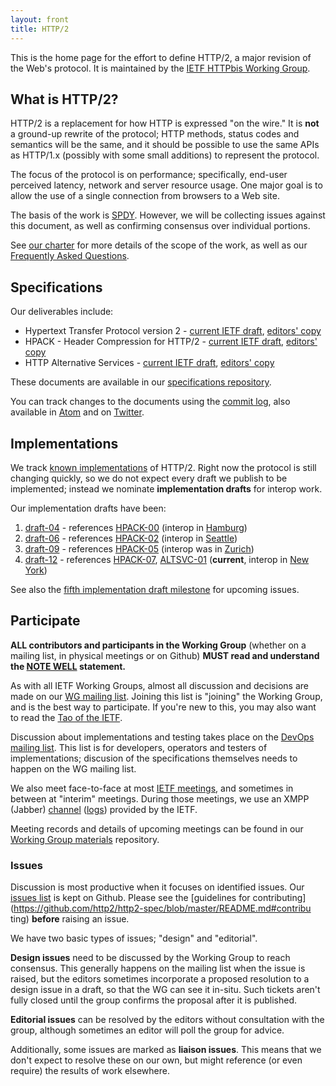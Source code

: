 ```yaml
---
layout: front
title: HTTP/2
---
```


This is the home page for the effort to define HTTP/2, a major revision of
the Web's protocol. It is maintained by the [IETF HTTPbis Working
Group](http://trac.tools.ietf.org/wg/httpbis/trac/wiki).

## What is HTTP/2?

HTTP/2 is a replacement for how HTTP is expressed "on the wire." It is
**not** a ground-up rewrite of the protocol; HTTP methods, status codes and
semantics will be the same, and it should be possible to use the same APIs as
HTTP/1.x (possibly with some small additions) to represent the protocol.

The focus of the protocol is on performance; specifically, end-user perceived
latency, network and server resource usage. One major goal is to allow the use
of a single connection from browsers to a Web site.

The basis of the work is
[SPDY](http://tools.ietf.org/html/draft-mbelshe-httpbis-spdy-00). However, we
will be collecting issues against this document, as well as confirming
consensus over individual portions.

See [our charter](http://datatracker.ietf.org/wg/httpbis/charter/) for more
details of the scope of the work, as well as our [Frequently Asked
Questions](/faq/).

## Specifications

Our deliverables include:

* Hypertext Transfer Protocol version 2 - [current IETF draft](http://tools.ietf.org/html/draft-ietf-httpbis-http2/), [editors' copy](http://http2.github.com/http2-spec/)
* HPACK - Header Compression for HTTP/2 - [current IETF draft](http://tools.ietf.org/html/draft-ietf-httpbis-header-compression/), [editors' copy](http://http2.github.com/http2-spec/compression.html)
* HTTP Alternative Services - [current IETF draft](http://tools.ietf.org/html/draft-ietf-httpbis-alt-svc/), [editors' copy](http://http2.github.com/http2-spec/alt-svc.html)

These documents are available in our [specifications repository](https://github.com/http2/http2-spec).
 
You can track changes to the documents using the [commit log](https://github.com/http2/http2-spec/commits/master), also available in
[Atom](https://github.com/http2/http2-spec/commits/master.atom) and on
[Twitter](http://twitter.com/httpbis).

## Implementations

We track [known
implementations](https://github.com/http2/http2-spec/wiki/Implementations) of
HTTP/2. Right now the protocol is still changing quickly, so we do not expect
every draft we publish to be implemented; instead we nominate **implementation
drafts** for interop work.

Our implementation drafts have been:

1. [draft-04](http://tools.ietf.org/html/draft-ietf-httpbis-http2-04) - references [HPACK-00](http://tools.ietf.org/html/draft-ietf-httpbis-header-compression-00) (interop in [Hamburg](https://github.com/http2/wg_materials/tree/master/interim-13-08))
2. [draft-06](http://tools.ietf.org/html/draft-ietf-httpbis-http2-06) - references [HPACK-02](http://tools.ietf.org/html/draft-ietf-httpbis-header-compression-02) (interop in [Seattle](https://github.com/http2/wg_materials/tree/master/interim-13-10))
3. [draft-09](http://tools.ietf.org/html/draft-ietf-httpbis-http2-09) - references [HPACK-05](http://tools.ietf.org/html/draft-ietf-httpbis-header-compression-05) (interop was in [Zurich](https://github.com/http2/wg_materials/tree/master/interim-14-01))
4. [draft-12](http://tools.ietf.org/html/draft-ietf-httpbis-http2-12) - references [HPACK-07](http://tools.ietf.org/html/draft-ietf-httpbis-header-compression-07), 
   [ALTSVC-01](http://tools.ietf.org/html/draft-ietf-httpbis-alt-svc-01) (**current**, interop in [New York](https://github.com/http2/wg_materials/tree/master/interim-14-06))

See also the [fifth implementation draft milestone](https://github.com/http2/http2-spec/issues?milestone=5&state=open) for upcoming issues.


## Participate

**ALL contributors and participants in the Working Group** (whether on a
mailing list, in physical meetings or on Github) **MUST read and understand the
[NOTE WELL](http://www.ietf.org/NOTEWELL.html) statement.**

As with all IETF Working Groups, almost all discussion and decisions are made
on our [WG mailing list](http://lists.w3.org/Archives/Public/ietf-http-wg/).
Joining this list is "joining" the Working Group, and is the best way to
participate. If you're new to this, you may also want to read the [Tao of the IETF](http://www.ietf.org/tao.html).

Discussion about implementations and testing takes place on the [DevOps mailing
list](https://www.ietf.org/mailman/listinfo/http-devops). This list is for
developers, operators and testers of implementations; discusion of the
specifications themselves needs to happen on the WG mailing list.

We also meet face-to-face at most [IETF
meetings](http://www.ietf.org/meeting/), and sometimes in between at "interim"
meetings. During those meetings, we use an XMPP (Jabber)
[channel](xmpp://httpbis@jabber.ietf.org?join)
([logs](http://www.ietf.org/jabber/logs/httpbis/)) provided by the IETF.

Meeting records and details of upcoming meetings can be found in our [Working Group materials](https://github.com/http2/wg_materials) repository.


### Issues

Discussion is most productive when it focuses on identified issues. Our [issues list](https://github.com/http2/http2-spec/issues) is kept on Github. Please see
the [guidelines for contributing](https://github.com/http2/http2-spec/blob/master/README.md#contribu
ting) **before** raising an issue.

We have two basic types of issues; "design" and "editorial".

**Design issues** need to be discussed by the Working Group to reach consensus.
This generally happens on the mailing list when the issue is raised, but the
editors sometimes incorporate a proposed resolution to a design issue in a
draft, so that the WG can see it in-situ. Such tickets aren't fully closed
until the group confirms the proposal after it is published.

**Editorial issues** can be resolved by the editors without consultation with
the group, although sometimes an editor will poll the group for advice.

Additionally, some issues are marked as **liaison issues**. This means that we
don't expect to resolve these on our own, but might reference (or even require)
the results of work elsewhere.

